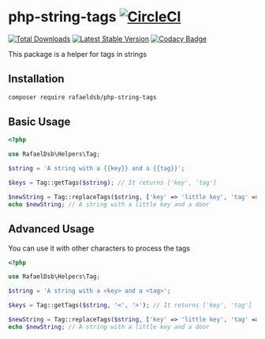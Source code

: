 # php-string-tags [![CircleCI](https://circleci.com/gh/Rafaeldsb/php-string-tags.svg?style=svg)](https://circleci.com/gh/Rafaeldsb/php-string-tags)

[![Total Downloads](https://img.shields.io/packagist/dt/rafaeldsb/php-string-tags.svg)](https://packagist.org/packages/rafaeldsb/php-string-tags)
[![Latest Stable Version](https://img.shields.io/packagist/v/rafaeldsb/php-string-tags.svg)](https://packagist.org/packages/rafaeldsb/php-string-tags)
[![Codacy Badge](https://api.codacy.com/project/badge/Grade/00857d9397734c85a190e20e9f756469)](https://www.codacy.com/manual/Rafaeldsb/php-string-tags?utm_source=github.com&amp;utm_medium=referral&amp;utm_content=Rafaeldsb/php-string-tags&amp;utm_campaign=Badge_Grade)

This package is a helper for tags in strings 

## Installation

```bash
composer require rafaeldsb/php-string-tags
```

## Basic Usage

```php
<?php

use RafaelDsb\Helpers\Tag;

$string = 'A string with a {{key}} and a {{tag}}';

$keys = Tag::getTags($string); // It returns ['key', 'tag']

$newString = Tag::replaceTags($string, ['key' => 'little key', 'tag' => 'door']);
echo $newString; // A string with a little key and a door

```

## Advanced Usage

You can use it with other characters to process the tags

```php
<?php

use RafaelDsb\Helpers\Tag;

$string = 'A string with a <key> and a <tag>';

$keys = Tag::getTags($string, '<', '>'); // It returns ['key', 'tag']

$newString = Tag::replaceTags($string, ['key' => 'little key', 'tag' => 'door'], '<', '>');
echo $newString; // A string with a little key and a door

```